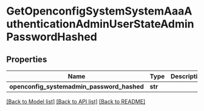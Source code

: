 # GetOpenconfigSystemSystemAaaAuthenticationAdminUserStateAdminPasswordHashed

## Properties
Name | Type | Description | Notes
------------ | ------------- | ------------- | -------------
**openconfig_systemadmin_password_hashed** | **str** |  | [optional] 

[[Back to Model list]](../README.md#documentation-for-models) [[Back to API list]](../README.md#documentation-for-api-endpoints) [[Back to README]](../README.md)


